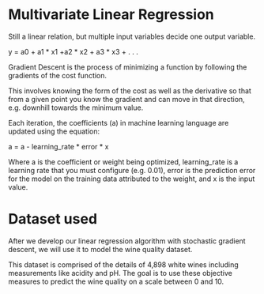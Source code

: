 # Multivariate Linear Regression

Still a linear relation, but multiple input variables decide one output variable.

y = a0 + a1 * x1 +a2 * x2 + a3 * x3 + . . . 

Gradient Descent is the process of minimizing a function by following the gradients of the cost function.

This involves knowing the form of the cost as well as the derivative so that from a given point you know the gradient and can move in that direction, e.g. downhill towards the minimum value.

Each iteration, the coefficients (a) in machine learning language are updated using the equation:

a = a - learning_rate * error * x

Where a is the coefficient or weight being optimized, learning_rate is a learning rate that you must configure (e.g. 0.01), error is the prediction error for the model on the training data attributed to the weight, and x is the input value.

# Dataset used

After we develop our linear regression algorithm with stochastic gradient descent, we will use it to model the wine quality dataset.

This dataset is comprised of the details of 4,898 white wines including measurements like acidity and pH. The goal is to use these objective measures to predict the wine quality on a scale between 0 and 10.


